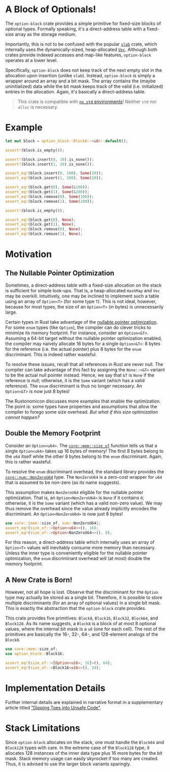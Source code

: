 # A Block of Optionals!
The `option-block` crate provides a simple primitive for fixed-size blocks of optional types. Formally speaking, it's a direct-address table with a fixed-size array as the storage medium.

Importantly, this is not to be confused with the popular [`slab`](https://github.com/tokio-rs/slab) crate, which internally uses the dynamically-sized, heap-allocated [`Vec`](https://doc.rust-lang.org/nightly/alloc/vec/struct.Vec.html). Although both crates provide indexed accesses and map-like features, `option-block` operates at a lower level.

Specifically, `option-block` does not keep track of the next empty slot in the allocation upon insertion (unlike `slab`). Instead, `option-block` is simply a wrapper around an array and a bit mask. The array contains the (maybe uninitialized) data while the bit mask keeps track of the valid (i.e. initialized) entries in the allocation. Again, it's basically a direct-address table.

> This crate is compatible with [`no_std` environments](https://docs.rust-embedded.org/book/intro/no-std.html)! Neither `std` nor `alloc` is necessary.

# Example
```rust
let mut block = option_block::Block8::<u8>::default();

assert!(block.is_empty());

assert!(block.insert(0, 10).is_none());
assert!(block.insert(1, 20).is_none());

assert_eq!(block.insert(0, 100), Some(10));
assert_eq!(block.insert(1, 200), Some(20));

assert_eq!(block.get(0), Some(&100));
assert_eq!(block.get(1), Some(&200));
assert_eq!(block.remove(0), Some(100));
assert_eq!(block.remove(1), Some(200));

assert!(block.is_empty());

assert_eq!(block.get(0), None);
assert_eq!(block.get(1), None);
assert_eq!(block.remove(0), None);
assert_eq!(block.remove(1), None);
```

# Motivation
## The Nullable Pointer Optimization
Sometimes, a direct-address table with a fixed-size allocation on the stack is sufficient for simple look-ups. That is, a heap-allocated `HashMap` and `Vec` may be overkill. Intuitively, one may be inclined to implement such a table using an array of `Option<T>` (for some type `T`). This is not ideal, however, because for most types, the size of an `Option<T>` (in bytes) is unnecessarily large.

Certain types in Rust take advantage of the [nullable pointer optimization](https://doc.rust-lang.org/nomicon/ffi.html#the-nullable-pointer-optimization). For some `enum` types (like `Option`), the compiler can do clever tricks to minimize its memory footprint. For instance, consider an `Option<&T>`. Assuming a 64-bit target without the nullable pointer optimization enabled, the compiler may naively allocate 16 bytes for a single `Option<&T>`: 8 bytes for the reference (i.e. the actual pointer) plus 8 bytes for the `enum` discriminant. This is indeed rather wasteful.

To resolve these issues, recall that all references in Rust are never null. The compiler can take advantage of this fact by assigning the `None::<&T>` variant to be the actual null pointer instead. Hence, we say that `&T` is `None` if the reference is null; otherwise, it is the `Some` variant (which has a valid reference). The `enum` discriminant is thus no longer necessary. An `Option<&T>` is now just 8 bytes!

The Rustonomicon discusses more examples that enable the optimization. The point is: some types have properties and assumptions that allow the compiler to forego some size overhead. _But what if this size optimization cannot happen?_

## Double the Memory Footprint
Consider an `Option<u64>`. The [`core::mem::size_of`](https://doc.rust-lang.org/nightly/core/mem/fn.size_of.html) function tells us that a single `Option<u64>` takes up 16 bytes of memory! The first 8 bytes belong to the `u64` itself while the other 8 bytes belong to the `enum` discriminant. Again, this is rather wasteful.

To resolve the `enum` discriminant overhead, the standard library provides the [`core::num::NonZeroU64`](https://doc.rust-lang.org/nightly/core/num/struct.NonZeroU64.html) type. The `NonZeroU64` is a zero-cost wrapper for `u64` that is assumed to be non-zero (as its name suggests).

This assumption makes `NonZeroU64` eligible for the nullable pointer optimization. That is, an `Option<NonZeroU64>` is `None` if it contains `0`; otherwise, it is the `Some` variant (which has a valid non-zero value). We may thus remove the overhead since the value already implicitly encodes the discriminant. An `Option<NonZeroU64>` is now just 8 bytes!

```rust
use core::{mem::size_of, num::NonZeroU64};
assert_eq!(size_of::<Option<u64>>(), 16);
assert_eq!(size_of::<Option<NonZeroU64>>(), 8);
```

For this reason, a direct-address table which internally uses an array of `Option<T>` values will inevitably consume more memory than necessary. Unless the inner type is conveniently eligible for the nullable pointer optimization, the `enum` discriminant overhead will (at most) double the memory footprint.

## A New Crate is Born!
However, not all hope is lost. Observe that the discriminant for the `Option` type may actually be stored as a single bit. Therefore, it is possible to store multiple discriminants (for an array of optional values) in a single bit mask. This is exactly the abstraction that the `option-block` crate provides.

This crate provides five primitives: `Block8`, `Block16`, `Block32`, `Block64`, and `Block128`. As its name suggests, a `Block8` is a block of at most 8 optional values, where the internal bit mask is a `u8` (one for each cell). The rest of the primitives are basically the 16-, 32-, 64-, and 128-element analogs of the `Block8`.

```rust
use core::mem::size_of;
use option_block::Block16;

assert_eq!(size_of::<[Option<u16>; 16]>(), 64);
assert_eq!(size_of::<Block16<u16>>(), 34);
```

# Implementation Details
Further internal details are explained in narrative format in a supplementary article titled ["Dipping Toes into Unsafe Code"](https://dev.to/somedood/dipping-toes-into-unsafe-code-2nkh).

# Stack Limitations
Since `option-block` allocates on the stack, one must handle the `Block64` and `Block128` types with care. In the extreme case of the `Block128` type, it allocates 128 instances of the inner data type plus 16 more bytes for the bit mask. Stack memory usage can easily skyrocket if too many are created. Thus, it is advised to use the larger block variants sparingly.
